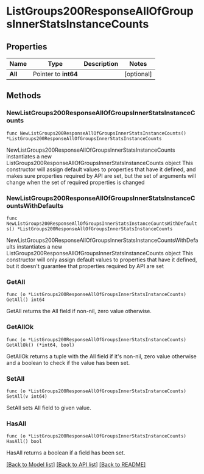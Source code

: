 # ListGroups200ResponseAllOfGroupsInnerStatsInstanceCounts

## Properties

Name | Type | Description | Notes
------------ | ------------- | ------------- | -------------
**All** | Pointer to **int64** |  | [optional] 

## Methods

### NewListGroups200ResponseAllOfGroupsInnerStatsInstanceCounts

`func NewListGroups200ResponseAllOfGroupsInnerStatsInstanceCounts() *ListGroups200ResponseAllOfGroupsInnerStatsInstanceCounts`

NewListGroups200ResponseAllOfGroupsInnerStatsInstanceCounts instantiates a new ListGroups200ResponseAllOfGroupsInnerStatsInstanceCounts object
This constructor will assign default values to properties that have it defined,
and makes sure properties required by API are set, but the set of arguments
will change when the set of required properties is changed

### NewListGroups200ResponseAllOfGroupsInnerStatsInstanceCountsWithDefaults

`func NewListGroups200ResponseAllOfGroupsInnerStatsInstanceCountsWithDefaults() *ListGroups200ResponseAllOfGroupsInnerStatsInstanceCounts`

NewListGroups200ResponseAllOfGroupsInnerStatsInstanceCountsWithDefaults instantiates a new ListGroups200ResponseAllOfGroupsInnerStatsInstanceCounts object
This constructor will only assign default values to properties that have it defined,
but it doesn't guarantee that properties required by API are set

### GetAll

`func (o *ListGroups200ResponseAllOfGroupsInnerStatsInstanceCounts) GetAll() int64`

GetAll returns the All field if non-nil, zero value otherwise.

### GetAllOk

`func (o *ListGroups200ResponseAllOfGroupsInnerStatsInstanceCounts) GetAllOk() (*int64, bool)`

GetAllOk returns a tuple with the All field if it's non-nil, zero value otherwise
and a boolean to check if the value has been set.

### SetAll

`func (o *ListGroups200ResponseAllOfGroupsInnerStatsInstanceCounts) SetAll(v int64)`

SetAll sets All field to given value.

### HasAll

`func (o *ListGroups200ResponseAllOfGroupsInnerStatsInstanceCounts) HasAll() bool`

HasAll returns a boolean if a field has been set.


[[Back to Model list]](../README.md#documentation-for-models) [[Back to API list]](../README.md#documentation-for-api-endpoints) [[Back to README]](../README.md)


